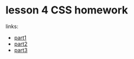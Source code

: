 <h1>lesson 4 CSS homework</h1>
links: <ul>
<li><a href="https://scandy5.github.io/css/part1.html">part1</a></li>
<li><a href="https://scandy5.github.io/css/part2.html">part2</a></li>
<li><a href="https://scandy5.github.io/css/part3.html">part3</a></li>
</ul>



